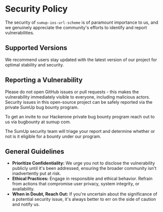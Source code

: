 # Security Policy

The security of `sumup-ios-url-scheme` is of paramount importance to us, and we genuinely appreciate the community's efforts to identify and report vulnerabilities.

## Supported Versions

We recommend users stay updated with the latest version of our project for optimal stability and security.

## Reporting a Vulnerability

Please do not open GitHub issues or pull requests - this makes the vulnerability immediately visible to everyone, including malicious actors. Security issues in this open-source project can be safely reported via the private SumUp bug bounty program. 

To get an invite to our Hackerone private bug bounty program reach out to us via bugbounty at sumup com.

The SumUp security team will triage your report and determine whether or not is it eligible for a bounty under our program.

## General Guidelines

- **Prioritize Confidentiality:** We urge you not to disclose the vulnerability publicly until it's been addressed, ensuring the broader community isn't inadvertently put at risk.
- **Ethical Practices:** Engage in responsible and ethical behavior. Refrain from actions that compromise user privacy, system integrity, or availability.
- **When in Doubt, Reach Out:** If you're uncertain about the significance of a potential security issue, it's always better to err on the side of caution and notify us.
